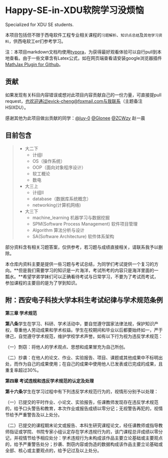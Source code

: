 # Happy-SE-in-XDU软院学习没烦恼
Specialized for XDU SE students.

本项目包括但不限于西电软件工程专业相关课程的`习题解析`、`知识点总结`及`其他学习资料`，供西电软工er们参考学习。

注：本项目markdown文档均使用[typora](https://www.typora.io/)，为获得最好观看体验可以自行pull到本地查看。由于一些文章含有Latex公式，如在网页端查看请安装google浏览器插件[MathJax Plugin for Github](https://chrome.google.com/webstore/detail/mathjax-plugin-for-github/ioemnmodlmafdkllaclgeombjnmnbima?hl=zh-CN)。

## 贡献

如果发现有关科目内容错误或想对此项目内容贡献自己的一份力量，可直接提pull request，也欢迎通过levick-cheng@foxmail.com与我联系（主题备注HSIXDU）。

感谢其他为此项目做出贡献的同学：[@luy-0](https://github.com/luy-0) [@Glonee](https://github.com/Glonee) [@ZCWzy](https://github.com/ZCWzy) 赵一晨



## 目前包含

> - 大二下
>   - 计组I
>   - OS（操作系统）
>   - OOP（面向对象程序设计）
>   - 软工概论
>   - 数电
> - 大三上
>   - 计组II
>   - database（数据库系统概念）
>   - networking(计算机网络)
> - 大三下
>   - machine_learning 机器学习与数据挖掘
>   - SPM(Software Process Management) 软件项目管理
>   - Algorithm 算法分析与设计
>   - SA(Software Architecture) 软件体系架构

部分资料含有相关习题答案，仅供参考，若习题与成绩直接相关，请联系我予以删除。

本仓库内资料主要是提供一些习题与考试总结，为同学们考试提供一个复习的方向。**但是我们需要学习的知识是一片海洋，考试所考的内容只是海洋里面的一瓢水。**希望学弟学妹们可以正确看待考试与日常学习，不要为了考试而考试，参加课程的主要目的是为了学到知识。

## 附：西安电子科技大学本科生考试纪律与学术规范条例

**第三章 学术规范**

**第八条**学生在学习、科研、学术活动中，要自觉遵守国家法律法规，保护知识产权，尊重他人劳动成果和学术权益。学生在校期间和毕业以后都要始终如一，严于律己，自觉遵守学术规范，维护学校学术声誉。如有以下行为视为违反学术规范：

（一）剽窃：将他人的学术观点、思想和成果冒充为自己所创。

（二）抄袭：在他人的论文、作业、实验报告、项目、课题或其他成果中不标明出处，而作为自己的成果使用；在自己的成果中使用他人已发表或已完成的成果，且重复率超过30%。



**第四章 考试违规和违反学术规范的认定及处理**

**第十六条**学生在学习过程中有下列违反学术规范行为的，视情形分别予以处理：

（一）已提交的平时作业、小论文、实验报告，任课教师发现存在违反学术规范的，给予口头警告和教育，本次作业或报告成绩以零分记；无视警告再犯的，视情节给予严重警告及以上处分。

（二）已提交的课程期末论文或报告、本科生研究课程论文，经任课教师或指导教师指证或学院、书院专家小组认定存在学术违规行为的，该门课程总评成绩以零分记，并视情节给予相应处分：学术违规行为未构成该作品主要立论基础或主要观点的，给予严重警告处分；抄袭、剽窃内容或伪造的数据构成该作品主要立论基础或全部、核心或主要观点的，给予记过及以上处分。
